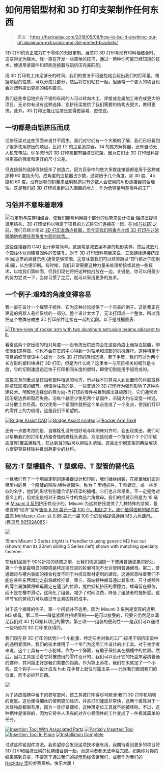 # 如何用铝型材和 3D 打印支架制作任何东西

> 原文：<https://hackaday.com/2018/05/08/how-to-build-anything-out-of-aluminum-extrusion-and-3d-printed-brackets/>

3D 打印的真正威力在于零件的无限定制。当您将 3D 打印与现有材料相结合时，这变得尤为强大。我一直在开发一些简单的技巧，通过一两种你可能已经知道的技术，使通用紧固件和印刷连接器与铝挤压完美匹配。

用 3D 打印机工作足够长的时间，我们的想法不可避免地会超出我们的打印量。根据项目的性质，可以分成几部分，然后将它们粘在一起。但通常一个更大的项目也会对塑料提出更高的结构要求。

我们这些幸运地拥有不错的车间的人可以转向木工、焊接或金属加工来完成更大的项目。无论你有没有这种选择，铝挤压梁提供了我们需要的结构去更大，做得更快。此外，3D 打印还能让铝挤压变得更容易、更便宜。

## 一切都是由铝挤压而成

铝挤压梁对这些页面来说并不陌生。我们对它们有一个大概的了解，我们已经看到了很多使用挤压的项目，比如 T2 的卫星追踪器，T4 的魔方解算器，还有自动无人机充电站。许多流行的 3D 打印机都有铝挤压框架，因为它们比 3D 打印塑料提供更高的强度和更好的尺寸公差。

但连接器的选择很快扼杀了创造力，因为目录中的绝大多数连接器都是用于这种或那种 90 度接头的。成角度的连接器占少数，通常限于几个角度，如 30 度、45 度和 60 度。没有足够的销量来证明制造只有少数人会使用的角形连接器的合理性。这是我们的 3D 打印机重新进入画面的地方，作为低容量利基零件的工厂。

## 习俗并不意味着艰难

![](img/592c9287ec60dae58ea248ce2aac67a9.png)将定制与库存相结合，使我们能够利用每个部分的优势来设计项目:铝挤压提供通用结构，3D 打印塑料以特定于项目的方式将它们连接在一起。在(或[与拉链](https://hackaday.com/2015/11/03/print-your-own-vertices-for-quick-structural-skeletons/))之前，我们已经介绍过 [3D 打印直角连接器，但今天我们将重点介绍 3D 打印在非常精确地构建任意角度方面的优势。](https://hackaday.com/2017/12/16/if-3d-printer-then-custom-aluminum-extrusion-brackets/)

这些连接器的 CAD 设计非常简单。这通常是减去梁本身的矩形实体，然后减去几个圆柱体以创建紧固件的安装孔。对于 3D 打印塑料项目来说，三面螺栓连接挤压件(如这里的摇臂示例)通常足够坚固。这意味着我们可以经常跳过“顶”(相对于印刷床)面，以方便印刷。有时候，我们非常需要这种力量来处理桥接或其他一些技术，以给我们第四面，但我们现在将把这种挑战放在一边。关键是，你可以用最少的努力尝试一下，当你习惯了之后，就可以采用更多的技术。

## 一个例子:艰难的角度变得容易

我一直在设计一个摇臂子组件，它为这种讨论提供了一个完美的例子。这是我正在建造的机器人悬挂系统的一部分。整个设计太大了，无法打印成一个整体，所以我把这个物体分成由 3D 打印部件连接在一起的铝段。以下是线框图表:

[![Three-view of rocker arm with two aluminum extrusion beams adjacent to it.](img/958c7dff126272cc7ae3a0db76c13866.png)](https://hackaday.com/wp-content/uploads/2018/05/rocker-3view.png)

看看这两个挤压段的相对角度——没有挤压供应商会在这些角度上储存连接器，即使他们这样做，你也不会在它的中心得到一对轴承和顶部的机械连杆。这种特定于项目的细节使该中心成为一次性 3D 打印的理想选择。至于手臂，我们可以为两个长方形的塑料块进行 3D 打印。但是为什么呢？这里唯一与项目相关的细节是长度，它的切割速度远远快于打印相同长度的塑料，即使切割是用手锯完成的。

这篇文章的重点是在铝和塑料相遇的地方，所以我不打算深入到设置你的角度或移除挤压区域的细节。但值得注意的是，一些普通的 3D 打印行为强烈影响了这种构建技术。明智地选择您的层方向-当打印的零件被推到超出其极限时，它们通常会因沿层边界断裂而失败。沿每个轴至少使用两个紧固件，间隔大约与梁宽一样远，以分散工作负荷。仅仅使用一个紧固件就把这个单点变成了一个支点，使我们打印的零件上的力倍增，这是我们不希望的。

 [![Bridge Assist CAD](img/450111dee4641da7cb352fd6a127b761.png "Bridge Assist CAD")](https://hackaday.com/2018/05/08/how-to-build-anything-out-of-aluminum-extrusion-and-3d-printed-brackets/bridge-assist-cad/)  [![Bridge Assist printed](img/2f4e0a7ecbc32808be86f8074f2f9d69.png "Bridge Assist printed")](https://hackaday.com/2018/05/08/how-to-build-anything-out-of-aluminum-extrusion-and-3d-printed-brackets/bridge-assist-printed/)  [![Rocker Arm 16x9](img/f2de70b8e9d5de3cd207ae01f922ba8e.png "Rocker Arm 16x9")](https://hackaday.com/2018/05/08/how-to-build-anything-out-of-aluminum-extrusion-and-3d-printed-brackets/rocker-arm-16x9/) 

还有一点要考虑的是，当螺栓孔没有很好地与印刷床对齐时，会出现突出。我们可以帮助我们的打印机桥接奇怪的螺栓头表面，方法是创建一个薄层(2-3 个打印层高度厚)覆盖螺栓孔，在达到目的后可以用钻头清理。这些比印刷支架的典型解决方案更容易移除并且消耗更少的材料。

## 秘方:T 型槽插件、T 型螺母、T 型管的替代品

一旦我们有了一个项目定制的连接器设计和印刷，我们继续组装，在那里我们面对铝型材的另一个隐藏的陷阱:特种紧固件。称为 T 型槽插件，T 型螺母，或一些类似的名字，他们的形状特别适合铝挤压梁的插槽。它们也非常昂贵。不一定是绝对意义上的，但肯定是相对于类似尺寸的商品六角螺母。我们的摇臂示例是为 15 毫米 [Misumi 3 系列](https://us.misumi-ec.com/vona2/detail/110300465870/)挤压件设计的。Misumi 为这种挤压提供了几种特殊的坚果，最便宜的“经济”型号[售价 8.28 美元一袋 100 个。相比之下，我们值得信赖的硬件供应商 McMaster-Carr 以 0.88 美元一袋 100 个的价格提供通用 M3 六角螺母。(](https://us.misumi-ec.com/vona2/detail/110300465710/)[目录号 90592A085](https://www.mcmaster.com/#90592A085) )

[![](img/a50baadacbe7f68989cf029378d9e5f9.png)](https://hackaday.com/wp-content/uploads/2018/05/misumi3vs5.jpg)

15mm Misumi 3 Series (right) is friendlier to using generic M3 hex nut (shown) than its 20mm sibling 5 Series (left) shown with matching specialty fastener.

在我们屈服于 90%折扣的诱惑之前，让我们快速回顾一下使用普通坚果的好处。第一个也是最明显的障碍是特定挤压梁的轮廓可能不允许使用普通螺母。第二，普通螺母与槽内表面的接合程度不同于为挤压型材定制的螺母。这通常意味着我们不能在某些东西滑动之前将螺栓拧紧。第三，高端特种螺母通过其形状、尺寸或额外的薄金属弹簧将螺母固定在适当的位置，提供抵抗挤压的摩擦力。螺母留在原位，而不是在槽中滑动，这简化了组装，减少了时间浪费，降低了组装者的挫折感。这样节省的劳动力可以超过专业紧固件的成本。

对于这个摇臂的例子，第一个问题并不适用，因为 Misumi 3 系列是宽容的通用 M3 螺母。第二项——降低紧固件扭矩限制——是可以接受的，只要它仍然足以满足我们对 3D 打印塑料项目的需求。第三项——组装的便利性——是我们可以通过一些巧妙的 3D 打印来获得的。

我们现在将 3D 打印的优势(一个小批量、特定任务对象的工厂)应用于铝挤压梁中的通用紧固件。我们的技术使用了一个专门为这项工作设计的小工具。对于初学者来说，这个工具有一个小驼峰，作为一个弹簧，有助于保持其在插槽中的位置。然后，因为工具是沿着它将被使用的零件设计的，我们可以设计它的托盘来容纳普通的螺母，其间距正好是我们需要的距离。作为锦上添花，我们在末尾加了一个小钩。这个钩子——设计成当 hub 在手臂上就位时露出来——允许我们微调我们的位置，而不必拆开东西。

[![](img/95764c80867d96dd641cee4a6cc899c5.png)](https://hackaday.com/wp-content/uploads/2018/05/insert-isometric.png)

为了适应插槽中留下的狭窄空间，该工具被打印得尽可能薄:我们 3D 打印机喷嘴的宽度。这也使得细丝的使用更加经济，并且打印速度非常快，这两个属性对于一次性物品都很有用，因为一旦拧紧螺栓，这种薄定位工具就不能被移除。不过，这种牺牲是值得的，因为它将令人沮丧的对齐小紧固件的工作变成了一件极其简单的任务。

 [![Insertion Tool With Associated Parts](img/dbe7bb185a9e9ab969118a0aaa2576ca.png "Insertion Tool With Associated Parts")](https://hackaday.com/2018/05/08/how-to-build-anything-out-of-aluminum-extrusion-and-3d-printed-brackets/rocker-arm-2-insert-tool/)  [![Partially Inserted Tool](img/752fb2714853eab344ef5e799fadd1ed.png "Partially Inserted Tool")](https://hackaday.com/2018/05/08/how-to-build-anything-out-of-aluminum-extrusion-and-3d-printed-brackets/rocker-arm-3-half-installed/)  [![Insertion Tool In Place](img/5b90e4b38f855955035f40a682f6ae6b.png "Insertion Tool In Place")](https://hackaday.com/2018/05/08/how-to-build-anything-out-of-aluminum-extrusion-and-3d-printed-brackets/rocker-arm-4-fully-inserted/)  [![Installation Complete](img/4779b09453053c47fd3e3c3b7d452559.png "Installation Complete")](https://hackaday.com/2018/05/08/how-to-build-anything-out-of-aluminum-extrusion-and-3d-printed-brackets/rocker-arm-5-bolts-installed/) 

试试这种紧固件方法。我希望你会发现这项技术很有用，我期待看到更多的项目将 3D 打印和铝挤压梁的优势结合到一起，而这两者都无法单独完成。如果你对你的结果感到自豪，不要羞于通过我们的[提示热线](https://hackaday.com/submit-a-tip/)告诉我们，或者作为我们的 [Hackday 奖](https://hackaday.io/prize)的参赛资格。快乐大厦！